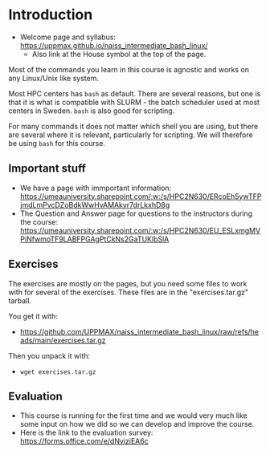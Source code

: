 # Introduction

- Welcome page and syllabus: <a href="https://uppmax.github.io/naiss_intermediate_bash_linux/" target="_blank">https://uppmax.github.io/naiss_intermediate_bash_linux/</a>
    - Also link at the House symbol at the top of the page.

Most of the commands you learn in this course is agnostic and works on any Linux/Unix like system. 

Most HPC centers has ``bash`` as default. There are several reasons, but one is that it is what is compatible with SLURM - the batch scheduler used at most centers in Sweden. ``bash`` is also good for scripting.

For many commands it does not matter which shell you are using, but there are several where it is relevant, particularly for scripting. We will therefore be using ``bash`` for this course. 

## Important stuff 

- We have a page with immportant information: <a href="https://umeauniversity.sharepoint.com/:w:/s/HPC2N630/ERcoEh5ywTFPjmdLmPvcDZoBdkWwHvAMAkyr7drLkxhD8g" target="_blank">https://umeauniversity.sharepoint.com/:w:/s/HPC2N630/ERcoEh5ywTFPjmdLmPvcDZoBdkWwHvAMAkyr7drLkxhD8g</a>
- The Question and Answer page for questions to the instructors during the course: <a href="https://umeauniversity.sharepoint.com/:w:/s/HPC2N630/EU_ESLxmgMVPiNfwmoTF9LABFPGAgPtCkNs2GaTUKlbSlA" target="_blank">https://umeauniversity.sharepoint.com/:w:/s/HPC2N630/EU_ESLxmgMVPiNfwmoTF9LABFPGAgPtCkNs2GaTUKlbSlA</a>

## Exercises 

The exercises are mostly on the pages, but you need some files to work with for several of the exercises. These files are in the "exercises.tar.gz" tarball. 

You get it with: 
- <a href="https://github.com/UPPMAX/naiss_intermediate_bash_linux/raw/refs/heads/main/exercises.tar.gz" target="_blank">https://github.com/UPPMAX/naiss_intermediate_bash_linux/raw/refs/heads/main/exercises.tar.gz</a> 

Then you unpack it with: 
- ``wget exercises.tar.gz`` 

## Evaluation 

- This course is running for the first time and we would very much like some input on how we did so we can develop and improve the course. 
- Here is the link to the evaluation survey: <a href="https://forms.office.com/e/dNviziEA6c" target="_blank">https://forms.office.com/e/dNviziEA6c</a>

